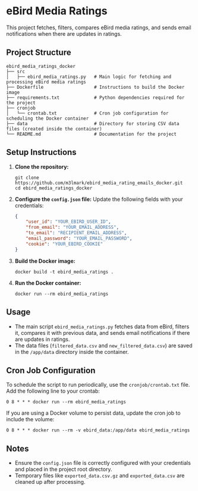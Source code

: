# eBird Media Ratings

This project fetches, filters, compares eBird media ratings, and sends email notifications when there are updates in ratings.

## Project Structure

```
ebird_media_ratings_docker
├── src
│   ├── ebird_media_ratings.py   # Main logic for fetching and processing eBird media ratings
├── Dockerfile                   # Instructions to build the Docker image
├── requirements.txt             # Python dependencies required for the project
├── cronjob
│   └── crontab.txt              # Cron job configuration for scheduling the Docker container
├── data                         # Directory for storing CSV data files (created inside the container)
└── README.md                    # Documentation for the project
```

## Setup Instructions

1. **Clone the repository:**
   ```
   git clone https://github.com/m3lmark/ebird_media_rating_emails_docker.git
   cd ebird_media_ratings_docker
   ```

2. **Configure the `config.json` file:**
   Update the following fields with your credentials:
     ```json
     {
         "user_id": "YOUR_EBIRD_USER_ID",
         "from_email": "YOUR_EMAIL_ADDRESS",
         "to_email": "RECIPIENT_EMAIL_ADDRESS",
         "email_password": "YOUR_EMAIL_PASSWORD",
         "cookie": "YOUR_EBIRD_COOKIE"
     }
     ```

3. **Build the Docker image:**
   ```
   docker build -t ebird_media_ratings .
   ```

4. **Run the Docker container:**
   ```
   docker run --rm ebird_media_ratings
   ```


## Usage

- The main script `ebird_media_ratings.py` fetches data from eBird, filters it, compares it with previous data, and sends email notifications if there are updates in ratings.
- The data files (`filtered_data.csv` and `new_filtered_data.csv`) are saved in the `/app/data` directory inside the container.

## Cron Job Configuration

To schedule the script to run periodically, use the `cronjob/crontab.txt` file. Add the following line to your crontab:
```
0 8 * * * docker run --rm ebird_media_ratings
```

If you are using a Docker volume to persist data, update the cron job to include the volume:
```
0 8 * * * docker run --rm -v ebird_data:/app/data ebird_media_ratings
```

## Notes

- Ensure the `config.json` file is correctly configured with your credentials and placed in the project root directory.
- Temporary files like `exported_data.csv.gz` and `exported_data.csv` are cleaned up after processing.
